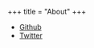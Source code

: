+++
title = "About"
+++


- [Github](https://www.github.com/wickerwaka)
- [Twitter](https://www.twitter.com/wickerwaka)

